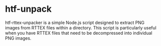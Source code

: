 # htf-unpack
htf-rttex-unpacker is a simple Node.js script designed to extract PNG images from RTTEX files within a directory. This script is particularly useful when you have RTTEX files that need to be decompressed into individual PNG images.
